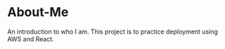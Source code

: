 # About-Me
An introduction to who I am. This project is to practice deployment using AWS and React.
<p align = "center">
<a href="https://www.linkedin.com/in/braden-dalit"><img alt="LinkedIn" title="LinkedIn" height="48" width="48" src="assets/linkedin.svg></a>
<a href></a>
<a href></a>
</p>
